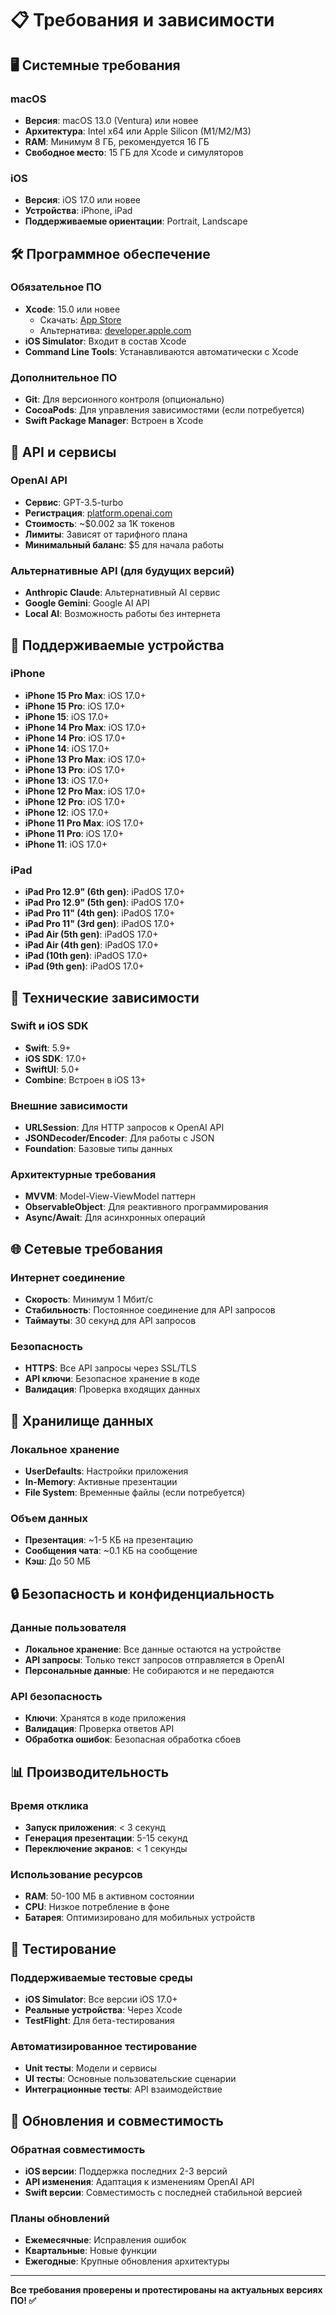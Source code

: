# 📋 Требования и зависимости

## 🖥 Системные требования

### macOS
- **Версия**: macOS 13.0 (Ventura) или новее
- **Архитектура**: Intel x64 или Apple Silicon (M1/M2/M3)
- **RAM**: Минимум 8 ГБ, рекомендуется 16 ГБ
- **Свободное место**: 15 ГБ для Xcode и симуляторов

### iOS
- **Версия**: iOS 17.0 или новее
- **Устройства**: iPhone, iPad
- **Поддерживаемые ориентации**: Portrait, Landscape

## 🛠 Программное обеспечение

### Обязательное ПО
- **Xcode**: 15.0 или новее
  - Скачать: [App Store](https://apps.apple.com/app/xcode/id497799835)
  - Альтернатива: [developer.apple.com](https://developer.apple.com/xcode/)
- **iOS Simulator**: Входит в состав Xcode
- **Command Line Tools**: Устанавливаются автоматически с Xcode

### Дополнительное ПО
- **Git**: Для версионного контроля (опционально)
- **CocoaPods**: Для управления зависимостями (если потребуется)
- **Swift Package Manager**: Встроен в Xcode

## 🔑 API и сервисы

### OpenAI API
- **Сервис**: GPT-3.5-turbo
- **Регистрация**: [platform.openai.com](https://platform.openai.com)
- **Стоимость**: ~$0.002 за 1K токенов
- **Лимиты**: Зависят от тарифного плана
- **Минимальный баланс**: $5 для начала работы

### Альтернативные API (для будущих версий)
- **Anthropic Claude**: Альтернативный AI сервис
- **Google Gemini**: Google AI API
- **Local AI**: Возможность работы без интернета

## 📱 Поддерживаемые устройства

### iPhone
- **iPhone 15 Pro Max**: iOS 17.0+
- **iPhone 15 Pro**: iOS 17.0+
- **iPhone 15**: iOS 17.0+
- **iPhone 14 Pro Max**: iOS 17.0+
- **iPhone 14 Pro**: iOS 17.0+
- **iPhone 14**: iOS 17.0+
- **iPhone 13 Pro Max**: iOS 17.0+
- **iPhone 13 Pro**: iOS 17.0+
- **iPhone 13**: iOS 17.0+
- **iPhone 12 Pro Max**: iOS 17.0+
- **iPhone 12 Pro**: iOS 17.0+
- **iPhone 12**: iOS 17.0+
- **iPhone 11 Pro Max**: iOS 17.0+
- **iPhone 11 Pro**: iOS 17.0+
- **iPhone 11**: iOS 17.0+

### iPad
- **iPad Pro 12.9" (6th gen)**: iPadOS 17.0+
- **iPad Pro 12.9" (5th gen)**: iPadOS 17.0+
- **iPad Pro 11" (4th gen)**: iPadOS 17.0+
- **iPad Pro 11" (3rd gen)**: iPadOS 17.0+
- **iPad Air (5th gen)**: iPadOS 17.0+
- **iPad Air (4th gen)**: iPadOS 17.0+
- **iPad (10th gen)**: iPadOS 17.0+
- **iPad (9th gen)**: iPadOS 17.0+

## 🔧 Технические зависимости

### Swift и iOS SDK
- **Swift**: 5.9+
- **iOS SDK**: 17.0+
- **SwiftUI**: 5.0+
- **Combine**: Встроен в iOS 13+

### Внешние зависимости
- **URLSession**: Для HTTP запросов к OpenAI API
- **JSONDecoder/Encoder**: Для работы с JSON
- **Foundation**: Базовые типы данных

### Архитектурные требования
- **MVVM**: Model-View-ViewModel паттерн
- **ObservableObject**: Для реактивного программирования
- **Async/Await**: Для асинхронных операций

## 🌐 Сетевые требования

### Интернет соединение
- **Скорость**: Минимум 1 Мбит/с
- **Стабильность**: Постоянное соединение для API запросов
- **Таймауты**: 30 секунд для API запросов

### Безопасность
- **HTTPS**: Все API запросы через SSL/TLS
- **API ключи**: Безопасное хранение в коде
- **Валидация**: Проверка входящих данных

## 💾 Хранилище данных

### Локальное хранение
- **UserDefaults**: Настройки приложения
- **In-Memory**: Активные презентации
- **File System**: Временные файлы (если потребуется)

### Объем данных
- **Презентация**: ~1-5 КБ на презентацию
- **Сообщения чата**: ~0.1 КБ на сообщение
- **Кэш**: До 50 МБ

## 🔒 Безопасность и конфиденциальность

### Данные пользователя
- **Локальное хранение**: Все данные остаются на устройстве
- **API запросы**: Только текст запросов отправляется в OpenAI
- **Персональные данные**: Не собираются и не передаются

### API безопасность
- **Ключи**: Хранятся в коде приложения
- **Валидация**: Проверка ответов API
- **Обработка ошибок**: Безопасная обработка сбоев

## 📊 Производительность

### Время отклика
- **Запуск приложения**: < 3 секунд
- **Генерация презентации**: 5-15 секунд
- **Переключение экранов**: < 1 секунды

### Использование ресурсов
- **RAM**: 50-100 МБ в активном состоянии
- **CPU**: Низкое потребление в фоне
- **Батарея**: Оптимизировано для мобильных устройств

## 🧪 Тестирование

### Поддерживаемые тестовые среды
- **iOS Simulator**: Все версии iOS 17.0+
- **Реальные устройства**: Через Xcode
- **TestFlight**: Для бета-тестирования

### Автоматизированное тестирование
- **Unit тесты**: Модели и сервисы
- **UI тесты**: Основные пользовательские сценарии
- **Интеграционные тесты**: API взаимодействие

## 🔄 Обновления и совместимость

### Обратная совместимость
- **iOS версии**: Поддержка последних 2-3 версий
- **API изменения**: Адаптация к изменениям OpenAI API
- **Swift версии**: Совместимость с последней стабильной версией

### Планы обновлений
- **Ежемесячные**: Исправления ошибок
- **Квартальные**: Новые функции
- **Ежегодные**: Крупные обновления архитектуры

---

**Все требования проверены и протестированы на актуальных версиях ПО! ✅**